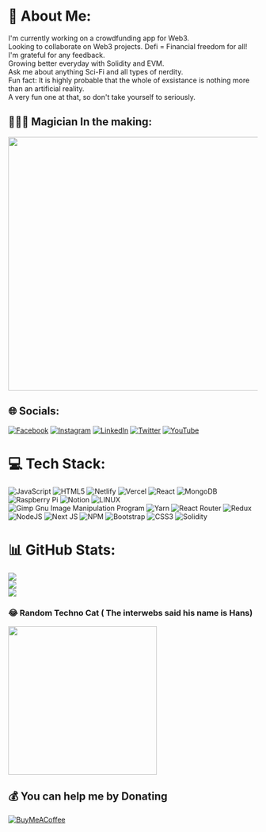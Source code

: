 # 💫 About Me:
I'm currently working on a crowdfunding app for Web3.<br>Looking to collaborate on Web3 projects. Defi = Financial freedom for all!<br>I'm grateful for any feedback. <br>Growing better everyday with Solidity and EVM.<br>Ask me about anything Sci-Fi and all types of nerdity. <br>Fun fact: It is highly probable that the whole of exsistance is nothing more than an artificial reality.<br>A very fun one at that, so don't take yourself to seriously. 

## 🧙🏾‍♂️ Magician In the making:
<img src="https://lh3.googleusercontent.com/pw/AIL4fc__tBpbtgzTMjIN6bWYYIgoJI8PMjv7qGf_3HiiQ63PsubVeuFv5x-eZBgfoHP_awKL-BAFkx0M-HpR9CViQW1KnPAEgZC31mdFRbNbIXzG_HFoU-VItL3La_SwX3d-_K50VUnoA9ktkORqtu_vpjpwpvw09HNjp2Evwp6Yy9qet5wKPCgvOuR2kGQ-9j0YhtNkaIoQfHhh0rKJf-hrxSI1C1hHwZfkYwNVaE6ZqNS-WBtO6vyQdzR5-0dxRaMuV6d5ryqkOnot8AKHMNhw2_ax_qV3Hn167k5GU74sYmH4dbDu8kJ_KnWLc-mr6I42qQOTVbGe8ovMfwxpWcXgMG95QURgYDKCcqjvOASgU_OcAzn7jBdcXWqUdMFPr_AYzL5FJfFcC_JxUsIVubOhYrafwQgGZxLm38ZQqDBPvqX4_Gy3eyRhC2b3iDLJEZlJeVD435CrIxQGGTWL58PW0Tl3okwfBJ2HCOGk4gsBr2cenMrLiFRg5CBIT8k8f5smbrZQPJWXstAeZDLOr_ihCErDFXeSVeXZ9OWGeZDUCerxBalQs922dXx7MoK_k8tn4z817JTByYxdyeNkLJBW9FPyrryZqpt3DrIhKom8oveC5cL99VFi673Sj5HynEmb13KrvhqeXapc0JTogcfRptU3mzlI6juLqqI67Lx0827Iw8EDzoSJ8Q_CvGIQnSyI6Ylia5yIhanvh2ZVdUB1jywZTvCcXEU_RAOkNi818nKsGbIsX6mb-sMqMfuzJx8Hq7WbvHxcg7FgM_9irLUZyAWQQYOVo3upejh61-xFw70sT6laRL354hDAuiZX4veIpX77EVYqITkSYhKq7Xn4qKMIE9q2VbLRmrRr4qSRAvGdkh8fnDfvOB77hmsjJCZgzgBFeA545MdFsvBsMODtaEpUJQ=w1488-h837-s-no?authuser=0" width="512px"/>

## 🌐 Socials:
[![Facebook](https://img.shields.io/badge/Facebook-%231877F2.svg?logo=Facebook&logoColor=white)](https://facebook.com/https://www.facebook.com/reginald.prince.5) [![Instagram](https://img.shields.io/badge/Instagram-%23E4405F.svg?logo=Instagram&logoColor=white)](https://instagram.com/https://www.instagram.com/writing_prince/) [![LinkedIn](https://img.shields.io/badge/LinkedIn-%230077B5.svg?logo=linkedin&logoColor=white)](https://linkedin.com/in/https://www.linkedin.com/in/writingprince/) [![Twitter](https://img.shields.io/badge/Twitter-%231DA1F2.svg?logo=Twitter&logoColor=white)](https://twitter.com/https://twitter.com/writingprince) [![YouTube](https://img.shields.io/badge/YouTube-%23FF0000.svg?logo=YouTube&logoColor=white)](https://youtube.com/@https://www.youtube.com/@writingprince) 

# 💻 Tech Stack:
![JavaScript](https://img.shields.io/badge/javascript-%23323330.svg?style=for-the-badge&logo=javascript&logoColor=%23F7DF1E) ![HTML5](https://img.shields.io/badge/html5-%23E34F26.svg?style=for-the-badge&logo=html5&logoColor=white) ![Netlify](https://img.shields.io/badge/netlify-%23000000.svg?style=for-the-badge&logo=netlify&logoColor=#00C7B7) ![Vercel](https://img.shields.io/badge/vercel-%23000000.svg?style=for-the-badge&logo=vercel&logoColor=white) ![React](https://img.shields.io/badge/react-%2320232a.svg?style=for-the-badge&logo=react&logoColor=%2361DAFB) ![MongoDB](https://img.shields.io/badge/MongoDB-%234ea94b.svg?style=for-the-badge&logo=mongodb&logoColor=white) ![Raspberry Pi](https://img.shields.io/badge/-RaspberryPi-C51A4A?style=for-the-badge&logo=Raspberry-Pi) ![Notion](https://img.shields.io/badge/Notion-%23000000.svg?style=for-the-badge&logo=notion&logoColor=white) ![LINUX](https://img.shields.io/badge/Linux-FCC624?style=for-the-badge&logo=linux&logoColor=black) ![Gimp Gnu Image Manipulation Program](https://img.shields.io/badge/Gimp-657D8B?style=for-the-badge&logo=gimp&logoColor=FFFFFF) ![Yarn](https://img.shields.io/badge/yarn-%232C8EBB.svg?style=for-the-badge&logo=yarn&logoColor=white) ![React Router](https://img.shields.io/badge/React_Router-CA4245?style=for-the-badge&logo=react-router&logoColor=white) ![Redux](https://img.shields.io/badge/redux-%23593d88.svg?style=for-the-badge&logo=redux&logoColor=white) ![NodeJS](https://img.shields.io/badge/node.js-6DA55F?style=for-the-badge&logo=node.js&logoColor=white) ![Next JS](https://img.shields.io/badge/Next-black?style=for-the-badge&logo=next.js&logoColor=white) ![NPM](https://img.shields.io/badge/NPM-%23000000.svg?style=for-the-badge&logo=npm&logoColor=white) ![Bootstrap](https://img.shields.io/badge/bootstrap-%23563D7C.svg?style=for-the-badge&logo=bootstrap&logoColor=white) ![CSS3](https://img.shields.io/badge/css3-%231572B6.svg?style=for-the-badge&logo=css3&logoColor=white) ![Solidity](https://img.shields.io/badge/Solidity-%23363636.svg?style=for-the-badge&logo=solidity&logoColor=white)
# 📊 GitHub Stats:
![](https://github-readme-stats.vercel.app/api?username=royalrock11&theme=synthwave&hide_border=false&include_all_commits=false&count_private=false)<br/>
![](https://github-readme-streak-stats.herokuapp.com/?user=royalrock11&theme=synthwave&hide_border=false)<br/>
![](https://github-readme-stats.vercel.app/api/top-langs/?username=royalrock11&theme=synthwave&hide_border=false&include_all_commits=false&count_private=false&layout=compact)

### 😂 Random Techno Cat ( The interwebs said his name is Hans)
<img src="https://lh3.googleusercontent.com/pw/AIL4fc-itY2zTGypU7O-LBUgZFeRmxbLVpm9xUo3mkTnVM54H5DRVVuVCEfNqIaqQWbD4Oc5DjSr-X2-CuP9vaosk-gs8aL8hdW2Aw0WwtuYPgdTahToq8i0P3gi73whlzJ7pzeS-Rq_gFG0rEe9KtGVsXTKgOvr1kJ-_FzZJisWeRZbWt1df2MFWwfTYqUYo9_4hGNfngx_qjDu0W4XF3d7doeOAD38GVy57I_eCWbUQkm2HmBK_17bxFBdWxsTRZtyJC4y9Jwz_oyU6Q7Ap-oaMg3D6LEZ6AyxyIptpNeGogzWcJW-Lhu_av-vmo34RKHbGuCGLiRFQJEfv7QSMomR-JKu8smqz4vNtnaqdXXQ9TQWKl8Kor1DMNeWJUflk8jncQqhBIBoLa06XTYBDAMQwAezi1L_cwe5Z6jQfBtqlbSISzDNfKpiXFSZ39613D04a3T17um0Asyz7JyLL5KhyxcUf6IECMls_EK3QyCanCz3CxmlYo3E_EMjXv4F0O4jdicdCsTxF7cDPzR_O3GbYLTOcF3TbfhEFziFB8p5fQw0liI0DagyxkbRufAeoHThIHhn2Dg8SU0i9vjC523sOFinHhBel92x9IpapS4Svp_5DoE-zSpuWTPAAu9_af-y0jsTaLWwA1FR4-mS3k3Pv7zRJccsAeXBQjnzNpL-AJIRObSbdYvoNHWHXCVZfXQdb9cvR68jnKsIMSflTuJIj7eFBVBJXqQslAJ4Q_D_WvWgS-8VRZwdfoJIsT9yhS95rFoDqKLxQIHp5WLp2eI3g5m0sGYGTtrVG84vDSF8tAM-mGjLKMWMecJGQc7qgvIP71hE1-uf31tFS_A-UkGdHliQVmVyFiXAVHQ-yA4fKP9ASo2UC_hy6oOg7MA-YWoOnwuuTBvl6OWHG9VQTfhXnHQdmw=s220-no?authuser=0" width="300px"/>



  ## 💰 You can help me by Donating
  [![BuyMeACoffee](https://img.shields.io/badge/Buy%20Me%20a%20Coffee-ffdd00?style=for-the-badge&logo=buy-me-a-coffee&logoColor=black)](https://buymeacoffee.com/https://bmc.link/royalrock11) 

  
